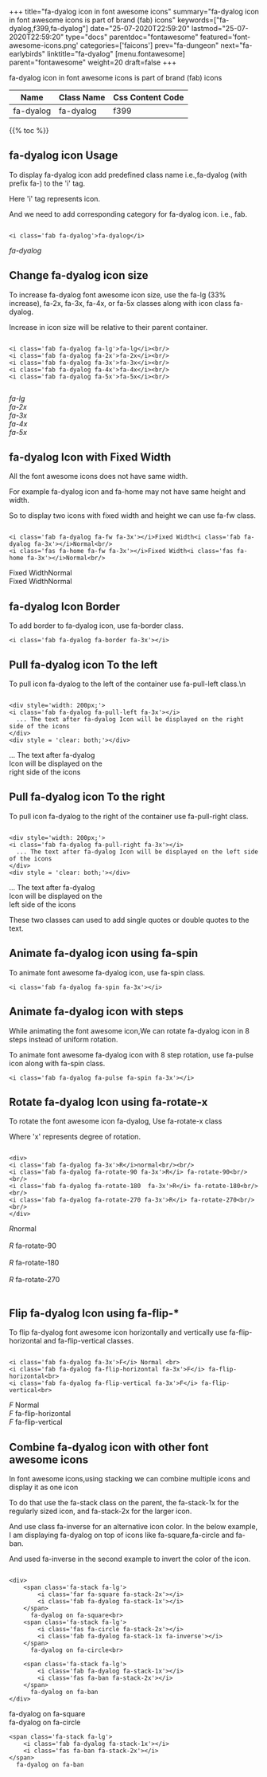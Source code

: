 +++
title="fa-dyalog icon in font awesome icons"
summary="fa-dyalog icon in font awesome icons is part of brand (fab) icons"
keywords=["fa-dyalog,f399,fa-dyalog"]
date="25-07-2020T22:59:20"
lastmod="25-07-2020T22:59:20"
type="docs"
parentdoc="fontawesome"
featured='font-awesome-icons.png'
categories=['faicons']
prev="fa-dungeon"
next="fa-earlybirds"
linktitle="fa-dyalog"
[menu.fontawesome]
parent="fontawesome"
weight=20
draft=false
+++


fa-dyalog icon in font awesome icons is part of brand (fab) icons

<div class='table-responsive'><table class='table'><thead><tr><th>Name</th><th>Class Name</th><th>Css Content Code</th></tr></thead><tbody><tr><td>fa-dyalog</td><td>fa-dyalog</td><td>f399</td></tr></tbody></table></div>


{{% toc %}}


## fa-dyalog icon Usage

To display fa-dyalog icon add predefined class name i.e.,fa-dyalog (with prefix fa-) to the 'i' tag.

Here 'i' tag represents icon.

And we need to add corresponding category for fa-dyalog icon. i.e., fab.


```

<i class='fab fa-dyalog'>fa-dyalog</i>
```

<i class='fab fa-dyalog'>fa-dyalog</i>




## Change fa-dyalog icon size
To increase fa-dyalog font awesome icon size, use the fa-lg (33% increase), fa-2x, fa-3x, fa-4x, or fa-5x classes along with icon class fa-dyalog.

Increase in icon size will be relative to their parent container. 

```

<i class='fab fa-dyalog fa-lg'>fa-lg</i><br/>
<i class='fab fa-dyalog fa-2x'>fa-2x</i><br/>
<i class='fab fa-dyalog fa-3x'>fa-3x</i><br/>
<i class='fab fa-dyalog fa-4x'>fa-4x</i><br/>
<i class='fab fa-dyalog fa-5x'>fa-5x</i><br/>
            
```

<i class='fab fa-dyalog fa-lg'>fa-lg</i><br/>
<i class='fab fa-dyalog fa-2x'>fa-2x</i><br/>
<i class='fab fa-dyalog fa-3x'>fa-3x</i><br/>
<i class='fab fa-dyalog fa-4x'>fa-4x</i><br/>
<i class='fab fa-dyalog fa-5x'>fa-5x</i><br/>
            



## fa-dyalog Icon with Fixed Width 

All the font awesome icons does not have same width.

For example fa-dyalog icon and fa-home may not have same height and width.

So to display two icons with fixed width and height we can use fa-fw class.


```

<i class='fab fa-dyalog fa-fw fa-3x'></i>Fixed Width<i class='fab fa-dyalog fa-3x'></i>Normal<br/>
<i class='fas fa-home fa-fw fa-3x'></i>Fixed Width<i class='fas fa-home fa-3x'></i>Normal<br/>
```

<i class='fab fa-dyalog fa-fw fa-3x'></i>Fixed Width<i class='fab fa-dyalog fa-3x'></i>Normal<br/>
<i class='fas fa-home fa-fw fa-3x'></i>Fixed Width<i class='fas fa-home fa-3x'></i>Normal<br/>



## fa-dyalog Icon Border 

To add border to fa-dyalog icon, use fa-border class.


```
<i class='fab fa-dyalog fa-border fa-3x'></i>

```
<i class='fab fa-dyalog fa-border fa-3x'></i>





## Pull fa-dyalog icon To the left

To pull icon fa-dyalog to the left of the container use fa-pull-left class.\n

```

<div style='width: 200px;'>
<i class='fab fa-dyalog fa-pull-left fa-3x'></i>
  ... The text after fa-dyalog Icon will be displayed on the right side of the icons
</div>
<div style = 'clear: both;'></div>
```

<div style='width: 200px;'>
<i class='fab fa-dyalog fa-pull-left fa-3x'></i>
  ... The text after fa-dyalog Icon will be displayed on the right side of the icons
</div>
<div style = 'clear: both;'></div>




## Pull fa-dyalog icon To the right
To pull icon fa-dyalog to the right of the container use fa-pull-right class.

```

<div style='width: 200px;'>
<i class='fab fa-dyalog fa-pull-right fa-3x'></i>
  ... The text after fa-dyalog Icon will be displayed on the left side of the icons
</div>
<div style = 'clear: both;'></div>
```

<div style='width: 200px;'>
<i class='fab fa-dyalog fa-pull-right fa-3x'></i>
  ... The text after fa-dyalog Icon will be displayed on the left side of the icons
</div>
<div style = 'clear: both;'></div>

These two classes can used to add single quotes or double quotes to the text.


## Animate fa-dyalog icon using fa-spin
To animate font awesome fa-dyalog icon, use fa-spin class.

```
<i class='fab fa-dyalog fa-spin fa-3x'></i>
```
<i class='fab fa-dyalog fa-spin fa-3x'></i>




## Animate fa-dyalog icon with steps
While animating the font awesome icon,We can rotate fa-dyalog icon in 8 steps instead of uniform rotation.

To animate font awesome fa-dyalog icon with 8 step rotation, use fa-pulse icon along with fa-spin class.


```
<i class='fab fa-dyalog fa-pulse fa-spin fa-3x'></i>

```
<i class='fab fa-dyalog fa-pulse fa-spin fa-3x'></i>





## Rotate fa-dyalog Icon using fa-rotate-x
To rotate the font awesome icon fa-dyalog, Use fa-rotate-x class

Where 'x' represents degree of rotation.


```

<div>
<i class='fab fa-dyalog fa-3x'>R</i>normal<br/><br/>
<i class='fab fa-dyalog fa-rotate-90 fa-3x'>R</i> fa-rotate-90<br/><br/> 
<i class='fab fa-dyalog fa-rotate-180  fa-3x'>R</i> fa-rotate-180<br/><br/> 
<i class='fab fa-dyalog fa-rotate-270 fa-3x'>R</i> fa-rotate-270<br/><br/>
</div>
```

<div>
<i class='fab fa-dyalog fa-3x'>R</i>normal<br/><br/>
<i class='fab fa-dyalog fa-rotate-90 fa-3x'>R</i> fa-rotate-90<br/><br/> 
<i class='fab fa-dyalog fa-rotate-180  fa-3x'>R</i> fa-rotate-180<br/><br/> 
<i class='fab fa-dyalog fa-rotate-270 fa-3x'>R</i> fa-rotate-270<br/><br/>
</div>




## Flip fa-dyalog Icon using fa-flip-*
To flip fa-dyalog font awesome icon horizontally and vertically use fa-flip-horizontal and fa-flip-vertical classes. 

```

<i class='fab fa-dyalog fa-3x'>F</i> Normal <br>
<i class='fab fa-dyalog fa-flip-horizontal fa-3x'>F</i> fa-flip-horizontal<br>
<i class='fab fa-dyalog fa-flip-vertical fa-3x'>F</i> fa-flip-vertical<br>
```

<i class='fab fa-dyalog fa-3x'>F</i> Normal <br>
<i class='fab fa-dyalog fa-flip-horizontal fa-3x'>F</i> fa-flip-horizontal<br>
<i class='fab fa-dyalog fa-flip-vertical fa-3x'>F</i> fa-flip-vertical<br>




## Combine fa-dyalog icon with other font awesome icons
In font awesome icons,using stacking we can combine multiple icons and display it as one icon 

To do that use the fa-stack class on the parent, the fa-stack-1x for the regularly sized icon, and fa-stack-2x for the larger icon.

And use class fa-inverse for an alternative icon color. 
In the below example, I am displaying fa-dyalog on top of icons like fa-square,fa-circle and fa-ban.

And used fa-inverse in the second example to invert the color of the icon.

```

<div>
    <span class='fa-stack fa-lg'>
        <i class='far fa-square fa-stack-2x'></i>
        <i class='fab fa-dyalog fa-stack-1x'></i>
    </span>
      fa-dyalog on fa-square<br>
    <span class='fa-stack fa-lg'>
        <i class='fas fa-circle fa-stack-2x'></i>
        <i class='fab fa-dyalog fa-stack-1x fa-inverse'></i>
    </span>
      fa-dyalog on fa-circle<br>

    <span class='fa-stack fa-lg'>
        <i class='fab fa-dyalog fa-stack-1x'></i>
        <i class='fas fa-ban fa-stack-2x'></i>
    </span>
      fa-dyalog on fa-ban
</div>
```

<div>
    <span class='fa-stack fa-lg'>
        <i class='far fa-square fa-stack-2x'></i>
        <i class='fab fa-dyalog fa-stack-1x'></i>
    </span>
      fa-dyalog on fa-square<br>
    <span class='fa-stack fa-lg'>
        <i class='fas fa-circle fa-stack-2x'></i>
        <i class='fab fa-dyalog fa-stack-1x fa-inverse'></i>
    </span>
      fa-dyalog on fa-circle<br>

    <span class='fa-stack fa-lg'>
        <i class='fab fa-dyalog fa-stack-1x'></i>
        <i class='fas fa-ban fa-stack-2x'></i>
    </span>
      fa-dyalog on fa-ban
</div>






